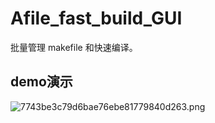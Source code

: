 # Afile_fast_build_GUI

批量管理 makefile 和快速编译。

## demo演示

![7743be3c79d6bae76ebe81779840d263.png](https://img.aarbbs.com:1024/images/2022/05/30/7743be3c79d6bae76ebe81779840d263.png)